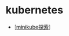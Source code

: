 # kubernetes

- [[minikube探索]]


[//begin]: # "Autogenerated link references for markdown compatibility"
[minikube探索]: minikube探索.md "minikube 探索"
[//end]: # "Autogenerated link references"
